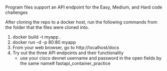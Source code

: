 Program files support an API endpoint for the Easy, Medium, and Hard code challenges

After cloning the repo to a docker host, run the following commands from the folder that the files were cloned into.

1. docker build -t myapp .
2. docker run -d -p 80:80 myapp
3. From your web browser, go to http://localhost/docs
4. Try out the three API endpoints and their functionality
    - use your cisco devnet username and password in the open fields by the same name# fastapi_container_practice
